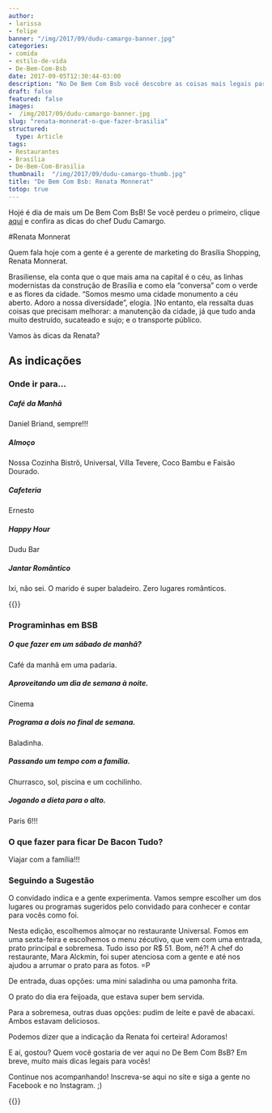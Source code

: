 ```yaml
---
author:
- larissa
- felipe
banner: "/img/2017/09/dudu-camargo-banner.jpg"
categories:
- comida
- estilo-de-vida
- De-Bem-Com-Bsb
date: 2017-09-05T12:30:44-03:00
description: "No De Bem Com Bsb você descobre as coisas mais legais para comer e fazer em Brasília, indicado por quem conhece bem a capital"
draft: false
featured: false
images:
-  /img/2017/09/dudu-camargo-banner.jpg
slug: "renata-monnerat-o-que-fazer-brasilia"
structured:
  type: Article
tags:
- Restaurantes
- Brasília
- De-Bem-Com-Brasilia
thumbnail:  "/img/2017/09/dudu-camargo-thumb.jpg"
title: "De Bem Com Bsb: Renata Monnerat"
totop: true
---
```


Hojé é dia de mais um De Bem Com BsB! Se você perdeu o primeiro, clique [aqui](http://debacontudo.com.br/de-bem-com-bsb/dudu-camargo-o-que-fazer-brasilia/) e confira as dicas do chef Dudu Camargo. 

#Renata Monnerat

Quem fala hoje com a gente é a gerente de marketing do Brasília Shopping, Renata Monnerat. 

Brasiliense, ela conta que o que mais ama na capital é o céu, as linhas modernistas da construção de Brasília e como ela “conversa” com o verde e as flores da cidade. “Somos mesmo uma cidade monumento a céu aberto. Adoro a nossa diversidade”, elogia. ]No entanto, ela ressalta duas coisas que precisam melhorar: a manutenção da cidade, já que tudo anda muito destruído, sucateado e sujo; e o transporte público.

Vamos às dicas da Renata?

## As indicações

### Onde ir para...

##### Café da Manhã

Daniel Briand, sempre!!!

#####  Almoço

Nossa Cozinha Bistrô, Universal, Villa Tevere, Coco Bambu e Faisão Dourado.

#####  Cafeteria

Ernesto

#####  Happy Hour

Dudu Bar

#####  Jantar Romântico

Ixi, não sei. O marido é super baladeiro. Zero lugares românticos.



{{<facebook-like>}}

### Programinhas em BSB

##### O que fazer em um sábado de manhã?

Café da manhã em uma padaria.

##### Aproveitando um dia de semana à noite.

Cinema

##### Programa a dois no final de semana.

Baladinha.

##### Passando um tempo com a família.

Churrasco, sol, piscina e um cochilinho.

#####  Jogando a dieta para o alto.

Paris 6!!! 

### O que fazer para ficar De Bacon Tudo?

Viajar com a família!!!



### Seguindo a Sugestão

O convidado indica e a gente experimenta. Vamos sempre escolher um dos lugares ou programas sugeridos pelo convidado para conhecer e contar para vocês como foi. 

Nesta edição, escolhemos almoçar no restaurante Universal. Fomos em uma sexta-feira e escolhemos o menu zécutivo, que vem com uma entrada, prato principal e sobremesa. Tudo isso por R$ 51. Bom, né?!  A chef do restaurante, Mara Alckmin, foi super atenciosa com a gente e até nos ajudou a arrumar o prato para as fotos. =P

De entrada, duas opções: uma mini saladinha ou uma pamonha frita. 



O prato do dia era feijoada, que estava super bem servida.



Para a sobremesa, outras duas opções: pudim de leite e pavê de abacaxi. Ambos estavam deliciosos.



Podemos dizer que a indicação da Renata foi certeira! Adoramos! 



E aí, gostou? Quem você gostaria de ver aqui no De Bem Com BsB? Em breve, muito mais dicas legais para vocês!



Continue nos acompanhando! Inscreva-se aqui no site e siga a gente no Facebook e no Instagram. ;)



{{<subscribe>}}



